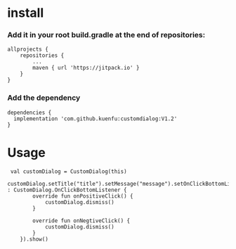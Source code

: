 # install
### Add it in your root build.gradle at the end of repositories:
    allprojects {
		repositories {
			...
			maven { url 'https://jitpack.io' }
		}
	}
### Add the dependency
    dependencies {
	  implementation 'com.github.kuenfu:customdialog:V1.2'
	}
  
  


# Usage
     val customDialog = CustomDialog(this)
        customDialog.setTitle("title").setMessage("message").setOnClickBottomListener(object : CustomDialog.OnClickBottomListener {
            override fun onPositiveClick() {
                customDialog.dismiss()
            }

            override fun onNegtiveClick() {
                customDialog.dismiss()
            }
        }).show()


